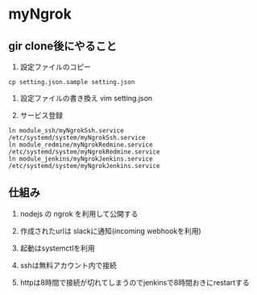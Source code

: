 # myNgrok

## gir clone後にやること

1. 設定ファイルのコピー
```
cp setting.json.sample setting.json
```

1. 設定ファイルの書き換え
vim setting.json


1. サービス登録
```
ln module_ssh/myNgrokSsh.service /etc/systemd/system/myNgrokSsh.service
ln module_redmine/myNgrokRedmine.service /etc/systemd/system/myNgrokRedmine.service
ln module_jenkins/myNgrokJenkins.service /etc/systemd/system/myNgrokJenkins.service
```

## 仕組み
1. nodejs の ngrok を利用して公開する

1. 作成されたurlは slackに通知(incoming webhookを利用)

1. 起動はsystemctlを利用

1. sshは無料アカウント内で接続

1. httpは8時間で接続が切れてしまうのでjenkinsで8時間おきにrestartする



